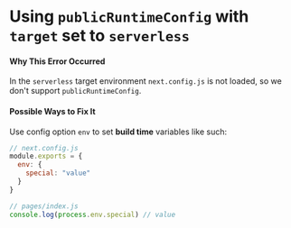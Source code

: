 # Using `publicRuntimeConfig` with `target` set to `serverless`

#### Why This Error Occurred

In the `serverless` target environment `next.config.js` is not loaded, so we don't support `publicRuntimeConfig`.
#### Possible Ways to Fix It

Use config option `env` to set **build time** variables like such:

```js
// next.config.js
module.exports = {
  env: {
    special: "value"
  }
}
```

```js
// pages/index.js
console.log(process.env.special) // value
```